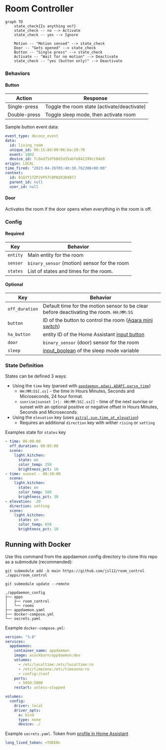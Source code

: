 # Room Controller

```mermaid
graph TD
    state_check{Is anything on?}
    state_check -- no --> Activate
    state_check -- yes --> Ignore

    Motion -- "Motion sensed" --> state_check
    Door -- "Gets opened" --> state_check
    Button -- "Single press" --> state_check
    Activate -- "Wait for no motion" --> Deactivate
    state_check -- "yes (button only)" --> Deactivate
```

### Behaviors

#### Button

| Action       | Response                                    |
|--------------|---------------------------------------------|
| Single-press | Toggle the room state (activate/deactivate) |
| Double-press | Toggle sleep mode, then activate room       |

Sample button event data:

```yaml
event_type: deconz_event
data:
  id: living_room
  unique_id: 00:15:8d:00:06:ba:29:70
  event: 1002
  device_id: fc0ad75dfb8d3a55abfe842199cc94e9
origin: LOCAL
time_fired: "2023-04-26T05:40:39.762306+00:00"
context:
  id: 01GYY17ZPJVP57C8PN1K3R4D7J
  parent_id: null
  user_id: null
```

#### Door

Activates the room if the door opens when everything in the room is off.

### Config

#### Required

| Key      | Behavior                                     |
|----------|----------------------------------------------|
| `entity` | Main entity for the room                     |
| `sensor` | `binary_sensor` (motion) sensor for the room |
| `states` | List of states and times for the room.       |

#### Optional

| Key            | Behavior                                                                                |
|----------------|-----------------------------------------------------------------------------------------|
| `off_duration` | Default time for the motion sensor to be clear before deactivating the room. `HH:MM:SS` |
| `button`       | ID of the button to control the room ([Aqara mini switch])                              |
| `ha_button`    | entity ID of the Home Assistant [input button]                                          |
| `door`         | `binary_sensor` (door) sensor for the room                                              |
| `sleep`        | [input_boolean] of the sleep mode variable                                              |

[input_boolean]: https://www.home-assistant.io/integrations/input_boolean/
[Aqara mini switch]: https://www.amazon.com/Aqara-WXKG11LM-Switch-Wireless-Remote/dp/B07D19YXND
[input button]: https://www.home-assistant.io/integrations/input_button/

### State Definition

States can be defined 3 ways:
- Using the `time` key (parsed with [`appdaemon.adapi.ADAPI.parse_time`])
    - `HH:MM:SS[.ss]` - the time in Hours Minutes, Seconds and Microseconds, 24 hour format.
    - `sunrise|sunset [+|- HH:MM:SS[.ss]]` - time of the next sunrise or sunset with an optional positive or negative offset in Hours Minutes, Seconds and Microseconds.
- Using the `elevation` key (uses [`astral.sun.time_at_elevation`])
  - Requires an additional `direction` key with wither `rising` or `setting`

Examples state for `states` key

```yaml
- time: 06:00:00
  off_duration: 00:05:00
  scene:
    light.kitchen:
      state: on
      color_temp: 250
      brightness_pct: 10
- time: sunset - 00:30:00
  scene:
    light.kitchen:
      state: on
      color_temp: 500
      brightness_pct: 30
- elevation: -20
  direction: setting
  scene:
    light.kitchen:
      state: on
      color_temp: 650
      brightness_pct: 10
```

[`appdaemon.adapi.ADAPI.parse_time`]: https://appdaemon.readthedocs.io/en/latest/AD_API_REFERENCE.html#appdaemon.adapi.ADAPI.parse_time
[`astral.sun.time_at_elevation`]: https://astral.readthedocs.io/en/latest/package.html#astral.sun.time_at_elevation

## Running with Docker

Use this command from the appdaemon config directory to clone this repo as a submodule (recommended):

```
git submodule add -b main https://github.com/jsl12/room_control ./apps/room_control
```

```
git submodule update --remote
```

```shell
./appdaemon_config
├── apps
│   ├── room_control
│   └── rooms
├── appdaemon.yaml
├── docker-compose.yml
└── secrets.yaml
```

Example `docker-compose.yml`:

```yaml
version: "3.8"
services:
  appdaemon:
    container_name: appdaemon
    image: acockburn/appdaemon:dev
    volumes:
      - /etc/localtime:/etc/localtime:ro
      - /etc/timezone:/etc/timezone:ro
      - config:/conf
    ports:
      - 5050:5000
    restart: unless-stopped

volumes:
  config:
    driver: local
    driver_opts:
      o: bind
      type: none
      device: ./
```

Example `secrets.yaml`. Token from [profile in Home Assistant](http://homeassistant:8123/profile)

```yaml
long_lived_token: <TOKEN>
```
